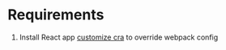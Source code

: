 # Requirements

1. Install React app [customize cra](https://github.com/arackaf/customize-cra) to override webpack config

